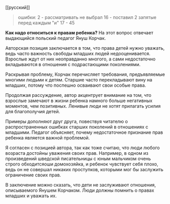 [[русский]]

>ошибки:
>2 - рассматривать не выбрал
>16 - поставил 2 запятые перед каждым "и"
>17 - 45 

**Как надо относиться к правам ребенка?** На этот вопрос отвечает выдающийся польский педагог Януш Корчак. 

Авторская позиция заключается в том, что права детей нужно уважать, ведь часто важность свободы младших людей недооценивается. Взрослые ждут от них неоправданно многого, а сами недостаточно вкладываются в отношения с подрастающими поколениями.

Раскрывая проблему, Корчак перечисляет требования, предъявляемые многими людьми к детям. Старшие часто перекладывают вину на младших, потому что поспешно осваивают свои особые права.

Продолжая рассуждение, автор акцентрует внимание на том, что взрослые замечают  в жизни ребенка намного больше негативных моментов, чем позитивных. Ленивые люди не хотят прилагать усилия для благополучия детей.

Примеры дополняют друг друга, повествуя читателю о распространенных ошибках старших поколений в отношениях с младшими. Педагог объясняет, почему недостаточное признание прав ребенка является важной проблемой.

Я согласен с позицией автора, так как тоже считаю, что люди любого возраста достойны уважения своих прав. Например, в одном из произведений шведской писательницы с юным мальчиком очень строго обходитсяоши домохозяйка, и ребенок чувствует себя плохо, ведь он не совершал никаких проступков, которыми мог бы заслужить ограничение своих прав.

В заключение можно сказать, что дети не заслуживают отношения, описываемого Янушем Корчаком. Люди должны помнить о правах младших и уважать их.